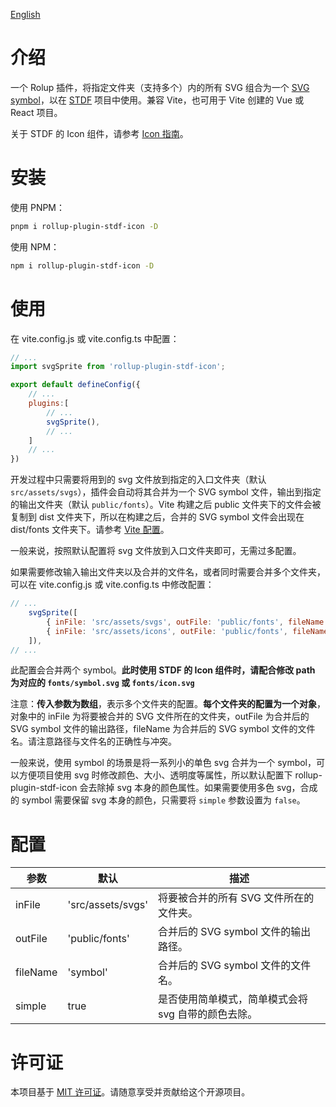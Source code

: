 [English](https://github.com/dufu1991/stdf/blob/main/packages/rollup-plugin-stdf-icon/README.md)

# 介绍

一个 Rolup 插件，将指定文件夹（支持多个）内的所有 SVG 组合为一个 [SVG symbol](https://developer.mozilla.org/en-US/docs/Web/SVG/Element/symbol)，以在 [STDF](https://stdf.design) 项目中使用。兼容 Vite，也可用于 Vite 创建的 Vue 或 React 项目。

关于 STDF 的 Icon 组件，请参考 [Icon 指南](https://stdf.design/#/components?nav=icon&tab=2)。

# 安装

使用 PNPM：

```bash
pnpm i rollup-plugin-stdf-icon -D
```

使用 NPM：

```bash
npm i rollup-plugin-stdf-icon -D
```

# 使用

在 vite.config.js 或 vite.config.ts 中配置：

```js
// ...
import svgSprite from 'rollup-plugin-stdf-icon';

export default defineConfig({
    // ...
    plugins:[
        // ...
        svgSprite(),
        // ...
    ]
    // ...
})
```

开发过程中只需要将用到的 svg 文件放到指定的入口文件夹（默认 `src/assets/svgs`），插件会自动将其合并为一个 SVG symbol 文件，输出到指定的输出文件夹（默认 `public/fonts`）。Vite 构建之后 public 文件夹下的文件会被复制到 dist 文件夹下，所以在构建之后，合并的 SVG symbol 文件会出现在 dist/fonts 文件夹下。请参考 [Vite 配置](https://cn.vitejs.dev/guide/assets.html#the-public-directory)。

一般来说，按照默认配置将 svg 文件放到入口文件夹即可，无需过多配置。

如果需要修改输入输出文件夹以及合并的文件名，或者同时需要合并多个文件夹，可以在 vite.config.js 或 vite.config.ts 中修改配置：

```js
// ...
    svgSprite([
        { inFile: 'src/assets/svgs', outFile: 'public/fonts', fileName: 'symbol' },
        { inFile: 'src/assets/icons', outFile: 'public/fonts', fileName: 'icon' },
    ]),
// ...
```
此配置会合并两个 symbol。**此时使用 STDF 的 Icon 组件时，请配合修改 path 为对应的 `fonts/symbol.svg` 或 `fonts/icon.svg`**

注意：**传入参数为数组**，表示多个文件夹的配置。**每个文件夹的配置为一个对象**，对象中的 inFile 为将要被合并的 SVG 文件所在的文件夹，outFile 为合并后的 SVG symbol 文件的输出路径，fileName 为合并后的 SVG symbol 文件的文件名。请注意路径与文件名的正确性与冲突。

一般来说，使用 symbol 的场景是将一系列小的单色 svg 合并为一个 symbol，可以方便项目使用 svg 时修改颜色、大小、透明度等属性，所以默认配置下 rollup-plugin-stdf-icon 会去除掉 svg 本身的颜色属性。如果需要使用多色 svg，合成的 symbol 需要保留 svg 本身的颜色，只需要将 `simple` 参数设置为 `false`。

# 配置

| 参数     | 默认              | 描述                                                |
| -------- | ----------------- | --------------------------------------------------- |
| inFile   | 'src/assets/svgs' | 将要被合并的所有 SVG 文件所在的文件夹。             |
| outFile  | 'public/fonts'    | 合并后的 SVG symbol 文件的输出路径。                |
| fileName | 'symbol'          | 合并后的 SVG symbol 文件的文件名。                  |
| simple   | true              | 是否使用简单模式，简单模式会将 svg 自带的颜色去除。 |

# 许可证

本项目基于 [MIT 许可证](https://github.com/dufu1991/stdf/blob/main/LICENSE)。请随意享受并贡献给这个开源项目。